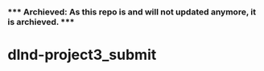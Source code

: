 ### *** Archieved: As this repo is and will not updated anymore, it is archieved. ***

# dlnd-project3_submit

